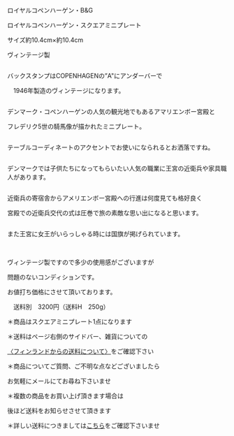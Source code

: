 <link rel="stylesheet" type="text/css" href="/assets/css/styles.css">

ロイヤルコペンハーゲン・B&amp;G

ロイヤルコペンハーゲン・スクエアミニプレート

サイズ約10.4cm×約10.4cm

ヴィンテージ製

<img alt="" src="http://blog.cnobi.jp/v1/blog/user/71e35865e9e62f3f9d70420d6124d2ab/1582315119"/> 

バックスタンプはCOPENHAGENの”A"にアンダーバーで

　1946年製造のヴィンテージになります。

<img alt="" src="http://blog.cnobi.jp/v1/blog/user/71e35865e9e62f3f9d70420d6124d2ab/1582315145"/>

デンマーク・コペンハーゲンの人気の観光地でもあるアマリエンボー宮殿と

フレデリク5世の騎馬像が描かれたミニプレート。

<img alt="" src="http://blog.cnobi.jp/v1/blog/user/71e35865e9e62f3f9d70420d6124d2ab/1582315195"/> 

テーブルコーディネートのアクセントでお使いになられるとお洒落ですね。

<img alt="" src="http://blog.cnobi.jp/v1/blog/user/71e35865e9e62f3f9d70420d6124d2ab/1582315196"/>

デンマークでは子供たちになってもらいたい人気の職業に王宮の近衛兵や家具職人があります。

<img alt="" src="http://blog.cnobi.jp/v1/blog/user/71e35865e9e62f3f9d70420d6124d2ab/1582315197"/> 

近衛兵の寄宿舎からアメリエンボー宮殿への行進は何度見ても格好良く

宮殿での近衛兵交代の式は圧巻で旅の素敵な思い出になると思います。

<img alt="" src="http://blog.cnobi.jp/v1/blog/user/71e35865e9e62f3f9d70420d6124d2ab/1582315198"/> 

また王宮に女王がいらっしゃる時には国旗が掲げられています。

<img alt="" src="http://blog.cnobi.jp/v1/blog/user/71e35865e9e62f3f9d70420d6124d2ab/1582315199"/> 

<img alt="" src="http://blog.cnobi.jp/v1/blog/user/71e35865e9e62f3f9d70420d6124d2ab/1582315200"/> 

ヴィンテージ製ですので多少の使用感がございますが

問題のないコンディションです。

お値打ち価格にさせて頂いております。

　送料別　3200円（送料H　250g）

＊商品はスクエアミニプレート1点になります

＊送料はページ右側のサイドバー、雑貨についての

[〈フィンランドからの送料について〉](https://dkzakka.github.io/2005/03/31/雑貨について.html)をご確認下さい

＊商品についてご質問、ご不明な点などございましたら

お気軽にメールにてお尋ね下さいませ

 

 ＊複数の商品をお買い上げ頂きます場合は

 後ほど送料をお知らせさせて頂きます

 ＊詳しい送料につきましては[こちら](http://dkzakka.blog.shinobi.jp/Entry/3385/)をご確認下さいませ